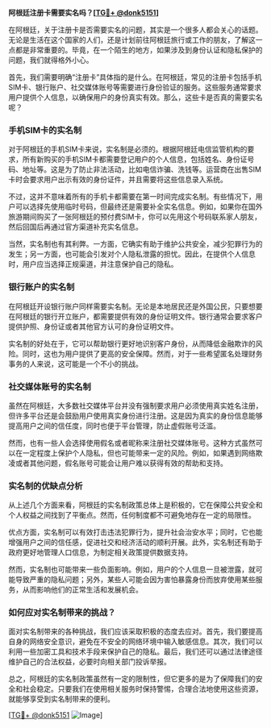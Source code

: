 **阿根廷注册卡需要实名吗？[[TG💪+ @donk5151](https://t.me/s/donk5151)]**

在阿根廷，关于注册卡是否需要实名的问题，其实是一个很多人都会关心的话题。无论是生活在这个国家的人们，还是计划前往阿根廷旅行或工作的朋友，了解这一点都是非常重要的。毕竟，在一个陌生的地方，如果涉及到身份认证和隐私保护的问题，我们就得格外小心。

首先，我们需要明确“注册卡”具体指的是什么。在阿根廷，常见的注册卡包括手机SIM卡、银行账户、社交媒体账号等需要进行身份验证的服务。这些服务通常要求用户提供个人信息，以确保用户的身份真实有效。那么，这些卡是否真的需要实名呢？

### 手机SIM卡的实名制

对于阿根廷的手机SIM卡来说，实名制是必须的。根据阿根廷电信监管机构的要求，所有新购买的手机SIM卡都需要登记用户的个人信息，包括姓名、身份证号码、地址等。这是为了防止非法活动，比如电信诈骗、洗钱等。运营商在出售SIM卡时会要求用户出示有效的身份证件，并且需要将这些信息录入系统。

不过，这并不意味着所有的手机卡都需要在第一时间完成实名制。有些情况下，用户可以选择先使用临时号码，但最终还是需要补全实名信息。例如，如果你在国外旅游期间购买了一张阿根廷的预付费SIM卡，你可以先用这个号码联系家人朋友，然后回国后再通过官方渠道补充实名信息。

当然，实名制也有其利弊。一方面，它确实有助于维护公共安全，减少犯罪行为的发生；另一方面，也可能会引发对个人隐私泄露的担忧。因此，在提供个人信息时，用户应当选择正规渠道，并注意保护自己的隐私。

### 银行账户的实名制

在阿根廷开设银行账户同样需要实名制。无论是本地居民还是外国公民，只要想要在阿根廷的银行开立账户，都需要提供有效的身份证明文件。银行通常会要求客户提供护照、身份证或者其他官方认可的身份证明文件。

实名制的好处在于，它可以帮助银行更好地识别客户身份，从而降低金融欺诈的风险。同时，这也为用户提供了更高的安全保障。然而，对于一些希望匿名处理财务事务的人来说，这可能是一个不小的挑战。

### 社交媒体账号的实名制

虽然在阿根廷，大多数社交媒体平台并没有强制要求用户必须使用真实姓名注册，但许多平台还是会鼓励用户使用真实身份进行注册。这是因为真实的身份信息能够提高用户之间的信任度，同时也便于平台管理，防止虚假账号泛滥。

然而，也有一些人会选择使用假名或者昵称来注册社交媒体账号。这种方式虽然可以在一定程度上保护个人隐私，但也可能带来一定的风险。例如，如果遇到网络欺凌或者其他问题，假名账号可能会让用户难以获得有效的帮助和支持。

### 实名制的优缺点分析

从上述几个方面来看，阿根廷的实名制政策总体上是积极的，它在保障公共安全和个人权益之间找到了平衡点。然而，任何制度都不可避免地存在一定的局限性。

优点方面，实名制可以有效打击违法犯罪行为，提升社会治安水平；同时，它也能增强用户之间的信任感，促进社交和经济活动的顺利开展。此外，实名制还有助于政府更好地管理人口信息，为制定相关政策提供数据支持。

然而，实名制也可能带来一些负面影响。例如，用户的个人信息一旦被泄露，就可能导致严重的隐私问题；另外，某些人可能会因为害怕暴露身份而放弃使用某些服务，从而影响他们的正常生活和发展机会。

### 如何应对实名制带来的挑战？

面对实名制带来的各种挑战，我们应该采取积极的态度去应对。首先，我们要提高自身的网络安全意识，避免在不安全的网络环境中输入敏感信息。其次，我们可以利用一些加密工具和技术手段来保护自己的隐私。最后，我们还可以通过法律途径维护自己的合法权益，必要时向相关部门投诉举报。

总之，阿根廷的实名制政策虽然有一定的限制性，但它更多的是为了保障我们的安全和社会稳定。只要我们在使用相关服务时保持警惕，合理合法地使用这些资源，就能够享受到实名制带来的便利。

[[TG💪+ @donk5151](https://t.me/s/donk5151) ![Image](https://i.postimg.cc/rwNCRYN7/Snipaste-2025-04-30-17-27-05.png)]